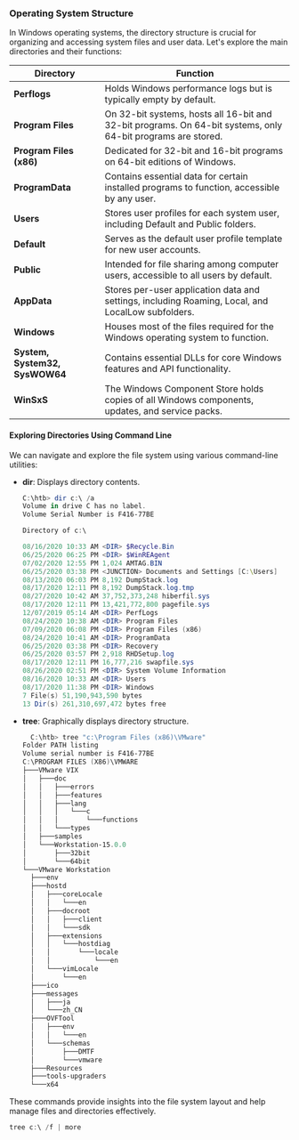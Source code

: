 ### Operating System Structure

In Windows operating systems, the directory structure is crucial for organizing and accessing system files and user data. Let's explore the main directories and their functions:

| Directory                      | Function                                                                                                     |
| ------------------------------ | ------------------------------------------------------------------------------------------------------------ |
| **Perflogs**                   | Holds Windows performance logs but is typically empty by default.                                            |
| **Program Files**              | On 32-bit systems, hosts all 16-bit and 32-bit programs. On 64-bit systems, only 64-bit programs are stored. |
| **Program Files (x86)**        | Dedicated for 32-bit and 16-bit programs on 64-bit editions of Windows.                                      |
| **ProgramData**                | Contains essential data for certain installed programs to function, accessible by any user.                  |
| **Users**                      | Stores user profiles for each system user, including Default and Public folders.                             |
| **Default**                    | Serves as the default user profile template for new user accounts.                                           |
| **Public**                     | Intended for file sharing among computer users, accessible to all users by default.                          |
| **AppData**                    | Stores per-user application data and settings, including Roaming, Local, and LocalLow subfolders.            |
| **Windows**                    | Houses most of the files required for the Windows operating system to function.                              |
| **System, System32, SysWOW64** | Contains essential DLLs for core Windows features and API functionality.                                     |
| **WinSxS**                     | The Windows Component Store holds copies of all Windows components, updates, and service packs.              |

#### Exploring Directories Using Command Line

We can navigate and explore the file system using various command-line utilities:

- **dir**: Displays directory contents.

  ```ps1
  C:\htb> dir c:\ /a
  Volume in drive C has no label.
  Volume Serial Number is F416-77BE

  Directory of c:\

  08/16/2020 10:33 AM <DIR> $Recycle.Bin
  06/25/2020 06:25 PM <DIR> $WinREAgent
  07/02/2020 12:55 PM 1,024 AMTAG.BIN
  06/25/2020 03:38 PM <JUNCTION> Documents and Settings [C:\Users]
  08/13/2020 06:03 PM 8,192 DumpStack.log
  08/17/2020 12:11 PM 8,192 DumpStack.log.tmp
  08/27/2020 10:42 AM 37,752,373,248 hiberfil.sys
  08/17/2020 12:11 PM 13,421,772,800 pagefile.sys
  12/07/2019 05:14 AM <DIR> PerfLogs
  08/24/2020 10:38 AM <DIR> Program Files
  07/09/2020 06:08 PM <DIR> Program Files (x86)
  08/24/2020 10:41 AM <DIR> ProgramData
  06/25/2020 03:38 PM <DIR> Recovery
  06/25/2020 03:57 PM 2,918 RHDSetup.log
  08/17/2020 12:11 PM 16,777,216 swapfile.sys
  08/26/2020 02:51 PM <DIR> System Volume Information
  08/16/2020 10:33 AM <DIR> Users
  08/17/2020 11:38 PM <DIR> Windows
  7 File(s) 51,190,943,590 bytes
  13 Dir(s) 261,310,697,472 bytes free
  ```

- **tree**: Graphically displays directory structure.
  ```ps1
    C:\htb> tree "c:\Program Files (x86)\VMware"
  Folder PATH listing
  Volume serial number is F416-77BE
  C:\PROGRAM FILES (X86)\VMWARE
  ├───VMware VIX
  │   ├───doc
  │   │   ├───errors
  │   │   ├───features
  │   │   ├───lang
  │   │   │   └───c
  │   │   │       └───functions
  │   │   └───types
  │   ├───samples
  │   └───Workstation-15.0.0
  │       ├───32bit
  │       └───64bit
  └───VMware Workstation
    ├───env
    ├───hostd
    │   ├───coreLocale
    │   │   └───en
    │   ├───docroot
    │   │   ├───client
    │   │   └───sdk
    │   ├───extensions
    │   │   └───hostdiag
    │   │       └───locale
    │   │           └───en
    │   └───vimLocale
    │       └───en
    ├───ico
    ├───messages
    │   ├───ja
    │   └───zh_CN
    ├───OVFTool
    │   ├───env
    │   │   └───en
    │   └───schemas
    │       ├───DMTF
    │       └───vmware
    ├───Resources
    ├───tools-upgraders
    └───x64
  ```

These commands provide insights into the file system layout and help manage files and directories effectively.

```ps1
tree c:\ /f | more
```
